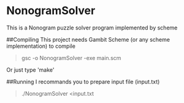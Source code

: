 # NonogramSolver
This is a Nonogram puzzle solver program implemented by scheme

##Compiling
This project needs Gambit Scheme (or any scheme implementation) to compile
> gsc -o NonogramSolver -exe main.scm

Or just type 'make'

##Running
I recommands you to prepare input file (input.txt)
> ./NonogramSolver <input.txt
